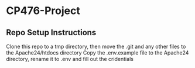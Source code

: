 # CP476-Project

## Repo Setup Instructions

Clone this repo to a tmp directory, then move the .git and any other files to the Apache24/htdocs directory
Copy the .env.example file to the Apache24 directory, rename it to .env and fill out the cridentials